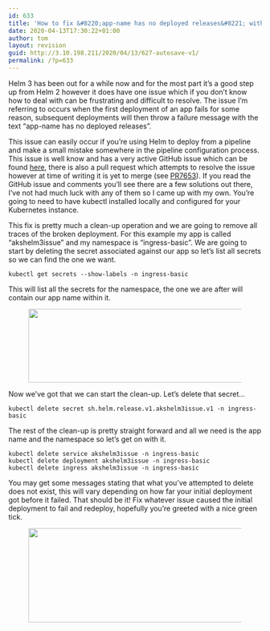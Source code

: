 ```yaml
---
id: 633
title: 'How to fix &#8220;app-name has no deployed releases&#8221; with Helm 3'
date: 2020-04-13T17:30:22+01:00
author: tom
layout: revision
guid: http://3.10.198.211/2020/04/13/627-autosave-v1/
permalink: /?p=633
---
```

Helm 3 has been out for a while now and for the most part it&#8217;s a good step up from Helm 2 however it does have one issue which if you don&#8217;t know how to deal with can be frustrating and difficult to resolve. The issue I&#8217;m referring to occurs when the first deployment of an app fails for some reason, subsequent deployments will then throw a failure message with the text &#8220;app-name has no deployed releases&#8221;.

This issue can easily occur if you&#8217;re using Helm to deploy from a pipeline and make a small mistake somewhere in the pipeline configuration process. This issue is well know and has a very active GitHub issue which can be found [here](https://github.com/helm/helm/issues/5595#issuecomment-612611077), there is also a pull request which attempts to resolve the issue however at time of writing it is yet to merge (see [PR7653](https://github.com/helm/helm/pull/7653)). If you read the GitHub issue and comments you&#8217;ll see there are a few solutions out there, I&#8217;ve not had much luck with any of them so I came up with my own. You&#8217;re going to need to have kubectl installed locally and configured for your Kubernetes instance. 

This fix is pretty much a clean-up operation and we are going to remove all traces of the broken deployment. For this example my app is called &#8220;akshelm3issue&#8221; and my namespace is &#8220;ingress-basic&#8221;. We are going to start by deleting the secret associated against our app so let&#8217;s list all secrets so we can find the one we want.

<pre class="wp-block-code"><code>kubectl get secrets --show-labels -n ingress-basic</code></pre>

This will list all the secrets for the namespace, the one we are after will contain our app name within it. <figure class="wp-block-image size-large">

<img loading="lazy" width="774" height="147" src="http://tomaustin.xyz/wp-content/uploads/2020/04/image-6.png" alt="" class="wp-image-629" srcset="https://tomaustin.xyz/wp-content/uploads/2020/04/image-6.png 774w, https://tomaustin.xyz/wp-content/uploads/2020/04/image-6-300x57.png 300w, https://tomaustin.xyz/wp-content/uploads/2020/04/image-6-768x146.png 768w, https://tomaustin.xyz/wp-content/uploads/2020/04/image-6-720x137.png 720w" sizes="(max-width: 774px) 100vw, 774px" /> </figure> 

Now we&#8217;ve got that we can start the clean-up. Let&#8217;s delete that secret&#8230;

<pre class="wp-block-code"><code>kubectl delete secret sh.helm.release.v1.akshelm3issue.v1 -n ingress-basic</code></pre>

The rest of the clean-up is pretty straight forward and all we need is the app name and the namespace so let&#8217;s get on with it.

<pre class="wp-block-code"><code>kubectl delete service akshelm3issue -n ingress-basic
kubectl delete deployment akshelm3issue -n ingress-basic
kubectl delete ingress akshelm3issue -n ingress-basic</code></pre>

You may get some messages stating that what you&#8217;ve attempted to delete does not exist, this will vary depending on how far your initial deployment got before it failed. That should be it! Fix whatever issue caused the initial deployment to fail and redeploy, hopefully you&#8217;re greeted with a nice green tick.

<div class="wp-block-image">
  <figure class="aligncenter size-large"><img loading="lazy" width="740" height="188" src="http://tomaustin.xyz/wp-content/uploads/2020/04/image-7.png" alt="" class="wp-image-630" srcset="https://tomaustin.xyz/wp-content/uploads/2020/04/image-7.png 740w, https://tomaustin.xyz/wp-content/uploads/2020/04/image-7-300x76.png 300w, https://tomaustin.xyz/wp-content/uploads/2020/04/image-7-720x183.png 720w" sizes="(max-width: 740px) 100vw, 740px" /></figure>
</div>
